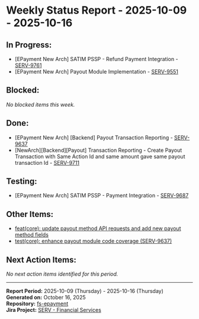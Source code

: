 # Weekly Status Report - 2025-10-09 - 2025-10-16

## In Progress:

- [EPayment New Arch] SATIM PSSP - Refund Payment Integration - [SERV-9761](https://yassir.atlassian.net/browse/SERV-9761)
- [EPayment New Arch] Payout Module Implementation - [SERV-9551](https://yassir.atlassian.net/browse/SERV-9551)

## Blocked:

_No blocked items this week._

## Done:

- [EPayment New Arch] [Backend] Payout Transaction Reporting - [SERV-9637](https://yassir.atlassian.net/browse/SERV-9637)
- [NewArch][Backend][Payout] Transaction Reporting - Create Payout Transaction with Same Action Id and same amount gave same payout transaction Id - [SERV-9711](https://yassir.atlassian.net/browse/SERV-9711)

## Testing:

- [EPayment New Arch] SATIM PSSP - Payment Integration - [SERV-9687](https://yassir.atlassian.net/browse/SERV-9687)

## Other Items:

- [feat(core): update payout method API requests and add new payout method fields](https://github.com/YAtechnologies/fs-epayment/pull/856)
- [test(core): enhance payout module code coverage (SERV-9637)](https://github.com/YAtechnologies/fs-epayment/pull/854)

## Next Action Items:

_No next action items identified for this period._

---

**Report Period:** 2025-10-09 (Thursday) - 2025-10-16 (Thursday)  
**Generated on:** October 16, 2025  
**Repository:** [fs-epayment](https://github.com/YAtechnologies/fs-epayment)  
**Jira Project:** [SERV - Financial Services](https://yassir.atlassian.net/browse/SERV)
